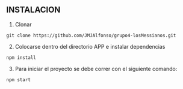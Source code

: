 ## INSTALACION 
1. Clonar
```
git clone https://github.com/JMJAlfonso/grupo4-losMessianos.git
```
2. Colocarse dentro del directorio APP e instalar dependencias
```
npm install
```
3. Para iniciar el proyecto se debe correr con el siguiente comando:  
```
npm start
```